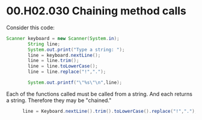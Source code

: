 # 00.H02.030 Chaining method calls

Consider this code:

```java
Scanner keyboard = new Scanner(System.in);
        String line;
        System.out.print("Type a string: ");
        line = keyboard.nextLine();
        line = line.trim();
        line = line.toLowerCase();
        line = line.replace("!",".");

        System.out.printf("\"%s\"\n",line);
```
Each of the functions called must be called from a string.  And each returns a string.  Therefore they may be "chained."

```java
      line = Keyboard.nextLine().trim().toLowerCase().replace("!",".");
```